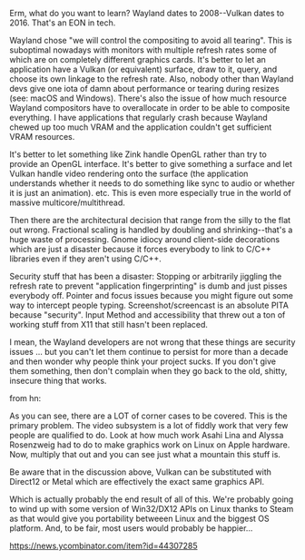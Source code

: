 Erm, what do you want to learn? Wayland dates to 2008--Vulkan dates to 2016. That's an EON in tech.

Wayland chose "we will control the compositing to avoid all tearing". This is suboptimal nowadays with monitors with multiple refresh rates some of which are on completely different graphics cards. It's better to let an application have a Vulkan (or equivalent) surface, draw to it, query, and choose its own linkage to the refresh rate. Also, nobody other than Wayland devs give one iota of damn about performance or tearing during resizes (see: macOS and Windows). There's also the issue of how much resource Wayland compositors have to overallocate in order to be able to composite everything. I have applications that regularly crash because Wayland chewed up too much VRAM and the application couldn't get sufficient VRAM resources.

It's better to let something like Zink handle OpenGL rather than try to provide an OpenGL interface. It's better to give something a surface and let Vulkan handle video rendering onto the surface (the application understands whether it needs to do something like sync to audio or whether it is just an animation). etc. This is even more especially true in the world of massive multicore/multithread.

Then there are the architectural decision that range from the silly to the flat out wrong. Fractional scaling is handled by doubling and shrinking--that's a huge waste of processing. Gnome idiocy around client-side decorations which are just a disaster because it forces everybody to link to C/C++ libraries even if they aren't using C/C++.

Security stuff that has been a disaster: Stopping or arbitrarily jiggling the refresh rate to prevent "application fingerprinting" is dumb and just pisses everybody off. Pointer and focus issues because you might figure out some way to intercept people typing. Screenshot/screencast is an absolute PITA because "security". Input Method and accessibility that threw out a ton of working stuff from X11 that still hasn't been replaced.

I mean, the Wayland developers are not wrong that these things are security issues ... but you can't let them continue to persist for more than a decade and then wonder why people think your project sucks. If you don't give them something, then don't complain when they go back to the old, shitty, insecure thing that works.

from hn:

As you can see, there are a LOT of corner cases to be covered. This is the primary problem. The video subsystem is a lot of fiddly work that very few people are qualified to do. Look at how much work Asahi Lina and Alyssa Rosenzweig had to do to make graphics work on Linux on Apple hardware. Now, multiply that out and you can see just what a mountain this stuff is.

Be aware that in the discussion above, Vulkan can be substituted with Direct12 or Metal which are effectively the exact same graphics API.

Which is actually probably the end result of all of this. We're probably going to wind up with some version of Win32/DX12 APIs on Linux thanks to Steam as that would give you portability betweeen Linux and the biggest OS platform. And, to be fair, most users would probably be happier...

<https://news.ycombinator.com/item?id=44307285>
